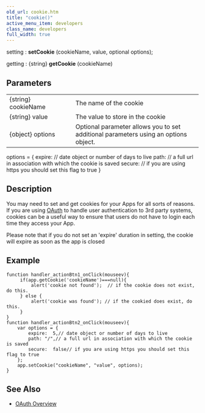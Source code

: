 ```yaml
---
old_url: cookie.htm
title: "cookie()"
active_menu_item: developers
class_name: developers
full_width: true
---
```



setting : **setCookie** (cookieName, value, optional options);

getting : {string} **getCookie** (cookieName)

## Parameters

<table>
<tr>
<td width="186">
{string} cookieName

</td>
<td width="27">
</td>
<td width="668">
The name of the cookie

</td>
</tr>
<tr>
<td width="186">
{string} value

</td>
<td width="27">
</td>
<td width="668">
The value to store in the cookie

</td>
</tr>
<tr>
<td width="186">
{object} options

</td>
<td width="27">
</td>
<td width="668">
Optional parameter allows you to set additional parameters using an options object.

</td>
</tr>
</table>
	options = {
	expire: // date object or number of days to live
	path: // a full url in association with which the cookie is saved
	secure: // if you are using https you should set this flag to true
}

## Description

You may need to set and get cookies for your Apps for all sorts of reasons. If you are using [OAuth](/developers/documentation/product-guide/advanced-features/oauth/) to handle user authentication to 3rd party systems, cookies can be a useful way to ensure that users do not have to login each time they access your App.

Please note that if you do not set an 'expire' duration in setting, the cookie will expire as soon as the app is closed

## Example

     
    function handler_actionBtn1_onClick(mouseev){
         if(app.getCookie('cookieName')===null){
             alert('cookie not found');  // if the cookie does not exist, do this.
         } else {
             alert('cookie was found'); // if the cookied does exist, do this.
         }
    }
    function handler_actionBtn2_onClick(mouseev){
        var options = {
            expire:  5,// date object or number of days to live 
            path: "/",// a full url in association with which the cookie is saved
            secure:  false// if you are using https you should set this flag to true
        };
        app.setCookie("cookieName", "value", options);
    }
     
   

## See Also

 - [OAuth Overview](/developers/documentation/product-guide/advanced-features/oauth/)
